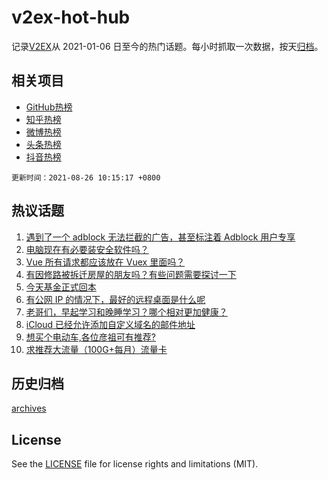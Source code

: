 # v2ex-hot-hub

 记录[V2EX](https://www.v2ex.com/)从 2021-01-06 日至今的热门话题。每小时抓取一次数据，按天[归档](archives)。
 
 ## 相关项目

- [GitHub热榜](https://github.com/snaildev/github-hot-hub)
- [知乎热榜](https://github.com/snaildev/zhihu-hot-hub)
- [微博热榜](https://github.com/snaildev/weibo-hot-hub)
- [头条热榜](https://github.com/snaildev/toutiao-hot-hub)
- [抖音热榜](https://github.com/snaildev/douyin-hot-hub)


 `更新时间：2021-08-26 10:15:17 +0800`

## 热议话题

1. [遇到了一个 adblock 无法拦截的广告，甚至标注着 Adblock 用户专享](https://www.v2ex.com/t/797896)
1. [电脑现在有必要装安全软件吗？](https://www.v2ex.com/t/797866)
1. [Vue 所有请求都应该放在 Vuex 里面吗？](https://www.v2ex.com/t/797854)
1. [有因修路被拆迁房屋的朋友吗？有些问题需要探讨一下](https://www.v2ex.com/t/797852)
1. [今天基金正式回本](https://www.v2ex.com/t/797920)
1. [有公网 IP 的情况下，最好的远程桌面是什么呢](https://www.v2ex.com/t/797964)
1. [老哥们，早起学习和晚睡学习？哪个相对更加健康？](https://www.v2ex.com/t/797957)
1. [iCloud 已经允许添加自定义域名的邮件地址](https://www.v2ex.com/t/798027)
1. [想买个电动车,各位彦祖可有推荐?](https://www.v2ex.com/t/797921)
1. [求推荐大流量（100G+每月）流量卡](https://www.v2ex.com/t/797998)

## 历史归档

[archives](archives)

## License

See the [LICENSE](LICENSE) file for license rights and limitations (MIT).
